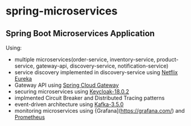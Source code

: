 # spring-microservices

## Spring Boot Microservices Application
Using:
- multiple microservices(order-service, inventory-service, product-service, gateway-api, discovery-service, notification-service)
- service discovery implemented in discovery-service using [Netflix Eureka](https://cloud.spring.io/spring-cloud-netflix/reference/html/)
- Gateway API using [Spring Cloud Gateway](https://spring.io/projects/spring-cloud-gateway)
- securing microservices using [Keycloak-18.0.2](https://www.keycloak.org/)
- implmented Circuit Breaker and Distributed Tracing patterns
- event-driven architecture using [Kafka-3.5.0](https://kafka.apache.org/quickstart)
- monitoring microservices using {Grafana](https://grafana.com/) and [Prometheus](https://prometheus.io/) 


